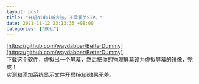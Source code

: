 ```yaml
---
layout: post
title: "开启hidpi新方法，不需要关SIP。"
date: 2021-11-12 23:13:35 +08:00
categories: ["默认"]
---
```


[https://github.com/waydabber/BetterDummy](https://github.com/waydabber/BetterDummy)  
下载这个软件，虚拟出一个屏幕，然后把你的物理屏幕设为虚拟屏幕的镜像，完成！  
实测和添加系统显示文件开启hidpi效果无差。
